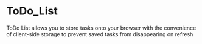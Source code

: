 # ToDo_List
ToDo List allows you to store tasks onto your browser with the convenience of client-side storage to prevent saved tasks from disappearing on refresh
